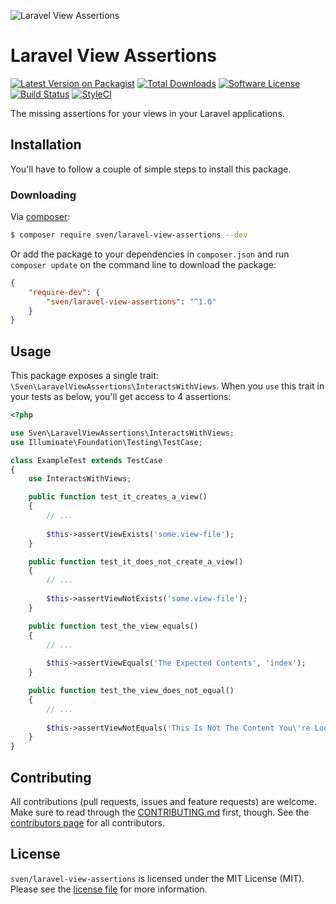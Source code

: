 ![Laravel View Assertions](https://user-images.githubusercontent.com/11269635/115122193-f2b8e580-9fb6-11eb-9604-eb8ba59cc445.jpg)

# Laravel View Assertions

[![Latest Version on Packagist][ico-version]][link-packagist]
[![Total Downloads][ico-downloads]][link-downloads]
[![Software License][ico-license]](LICENSE.md)
[![Build Status][ico-build]][link-build]
[![StyleCI][ico-styleci]][link-styleci]

The missing assertions for your views in your Laravel applications.

## Installation
You'll have to follow a couple of simple steps to install this package.

### Downloading
Via [composer](http://getcomposer.org):

```bash
$ composer require sven/laravel-view-assertions --dev
```

Or add the package to your dependencies in `composer.json` and run
`composer update` on the command line to download the package:

```json
{
    "require-dev": {
        "sven/laravel-view-assertions": "^1.0"
    }
}
```

## Usage
This package exposes a single trait: `\Sven\LaravelViewAssertions\InteractsWithViews`.
When you `use` this trait in your tests as below, you'll get access to 4 assertions:

```php
<?php

use Sven\LaravelViewAssertions\InteractsWithViews;
use Illuminate\Foundation\Testing\TestCase;

class ExampleTest extends TestCase
{
    use InteractsWithViews;

    public function test_it_creates_a_view()
    {
        // ...
        
        $this->assertViewExists('some.view-file');
    }

    public function test_it_does_not_create_a_view()
    {
        // ...
        
        $this->assertViewNotExists('some.view-file');
    }

    public function test_the_view_equals()
    {
        // ...
        
        $this->assertViewEquals('The Expected Contents', 'index');
    }

    public function test_the_view_does_not_equal()
    {
        // ...
        
        $this->assertViewNotEquals('This Is Not The Content You\'re Looking For', 'index');
    }
}
```

## Contributing
All contributions (pull requests, issues and feature requests) are
welcome. Make sure to read through the [CONTRIBUTING.md](CONTRIBUTING.md) first,
though. See the [contributors page](../../graphs/contributors) for all contributors.

## License
`sven/laravel-view-assertions` is licensed under the MIT License (MIT). Please see the
[license file](LICENSE.md) for more information.

[ico-version]: https://img.shields.io/packagist/v/sven/laravel-view-assertions.svg?style=flat-square
[ico-license]: https://img.shields.io/badge/license-MIT-green.svg?style=flat-square
[ico-downloads]: https://img.shields.io/packagist/dt/sven/laravel-view-assertions.svg?style=flat-square
[ico-build]: https://img.shields.io/github/workflow/status/svenluijten/laravel-view-assertions/Tests?style=flat-square
[ico-styleci]: https://styleci.io/repos/358929420/shield

[link-packagist]: https://packagist.org/packages/sven/laravel-view-assertions
[link-downloads]: https://packagist.org/packages/sven/laravel-view-assertions
[link-build]: https://github.com/svenluijten/laravel-view-assertions/actions/workflows/run-tests.yml
[link-styleci]: https://styleci.io/repos/358929420

